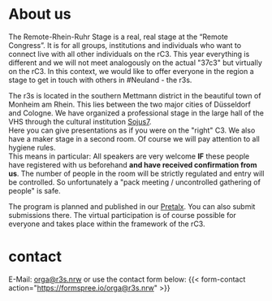 # About us
The Remote-Rhein-Ruhr Stage is a real, real stage at the “Remote Congress”.
It is for all groups, institutions and individuals who want to connect live with all other individuals on the rC3. This year everything is different and we will not meet analogously on the actual "37c3" but virtually on the rC3. In this context, we would like to offer everyone in the region a stage to get in touch with others in #Neuland - the r3s.

The r3s is located in the southern Mettmann district in the beautiful town of Monheim am Rhein. This lies between the two major cities of Düsseldorf and Cologne.
We have organized a professional stage in the large hall of the VHS through the cultural institution [Sojus7](https://www.sojus.de).  
Here you can give presentations as if you were on the "right" C3. We also have a maker stage in a second room. 
Of course we will pay attention to all hygiene rules.  
This means in particular: All speakers are very welcome **IF** these people have registered with us beforehand 
**and have received confirmation from us**. 
The number of people in the room will be strictly regulated and entry will be controlled. So unfortunately a "pack meeting / uncontrolled gathering of people" is safe.

The program is planned and published in our [Pretalx](https://pretalx.r3s.nrw/r3s/).
You can also submit submissions there. The virtual participation is of course possible for everyone and takes place within the framework of the rC3.

# contact
E-Mail: [orga@r3s.nrw](mailto:orga@r3s.nrw)
or use the contact form below:
{{< form-contact action="https://formspree.io/orga@r3s.nrw" >}}
